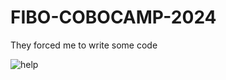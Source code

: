 # FIBO-COBOCAMP-2024
They forced me to write some code


![help](https://media1.tenor.com/m/EGA_xBPopK8AAAAC/sad-hamster-sad.gif)
